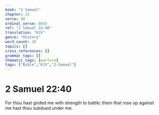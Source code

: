 ```yaml
---
book: "2 Samuel"
chapter: 22
verse: 40
ordinal_verse: 8643
ref: "2 Samuel 22:40"
translation: "KJV"
genre: "History"
word_count: 20
topics: []
cross_references: []
grammar_tags: []
thematic_tags: [warfare]
tags: ["Bible","KJV","2-Samuel"]
---
```


# 2 Samuel 22:40

For thou hast girded me with strength to battle: them that rose up against me hast thou subdued under me.
